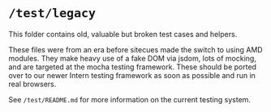 # `/test/legacy`
This folder contains old, valuable but broken test cases and helpers.

These files were from an era before sitecues made the switch to using AMD modules. They make heavy use of a fake DOM via jsdom, lots of mocking, and are targeted at the mocha testing framework. These should be ported over to our newer Intern testing framework as soon as possible and run in real browsers.

See `/test/README.md` for more information on the current testing system.
